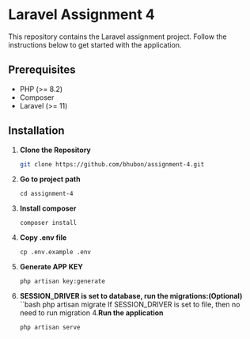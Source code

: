 # Laravel Assignment 4

This repository contains the Laravel assignment project. Follow the instructions below to get started with the application.

## Prerequisites

- PHP (>= 8.2)
- Composer
- Laravel (>= 11)

## Installation

1. **Clone the Repository**

   ```bash
   git clone https://github.com/bhubon/assignment-4.git

2. **Go to project path**
    ```bahs
    cd assignment-4
2. **Install composer**
    ```bahs
    composer install
3. **Copy .env file**
    ```bahs
    cp .env.example .env
4. **Generate APP KEY**
    ```bahs
    php artisan key:generate
3. **SESSION_DRIVER is set to database, run the migrations:(Optional)**
    ``bash
    php artisan migrate
    If SESSION_DRIVER is set to file, then no need to run migration
4.**Run the application**
    ```bahs
    php artisan serve